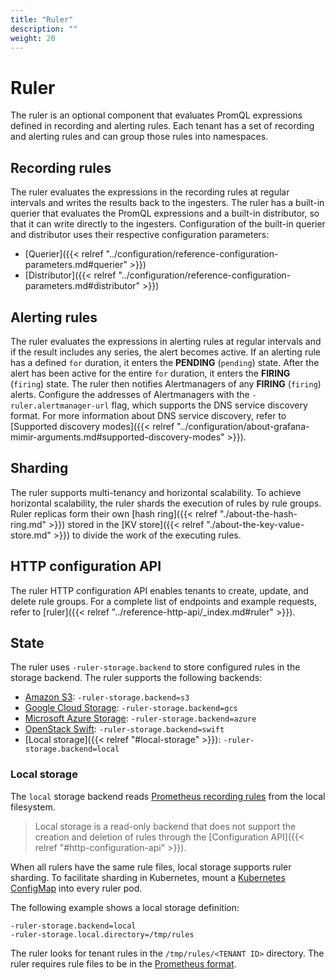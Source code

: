 ```yaml
---
title: "Ruler"
description: ""
weight: 20
---
```


# Ruler

The ruler is an optional component that evaluates PromQL expressions defined in recording and alerting rules.
Each tenant has a set of recording and alerting rules and can group those rules into namespaces.

## Recording rules

The ruler evaluates the expressions in the recording rules at regular intervals and writes the results back to the ingesters.
The ruler has a built-in querier that evaluates the PromQL expressions and a built-in distributor, so that it can write directly to the ingesters.
Configuration of the built-in querier and distributor uses their respective configuration parameters:
- [Querier]({{< relref "../configuration/reference-configuration-parameters.md#querier" >}})
- [Distributor]({{< relref "../configuration/reference-configuration-parameters.md#distributor" >}})

## Alerting rules

The ruler evaluates the expressions in alerting rules at regular intervals and if the result includes any series, the alert becomes active.
If an alerting rule has a defined `for` duration, it enters the **PENDING** (`pending`) state.
After the alert has been active for the entire `for` duration, it enters the **FIRING** (`firing`) state.
The ruler then notifies Alertmanagers of any **FIRING** (`firing`) alerts.
Configure the addresses of Alertmanagers with the `-ruler.alertmanager-url` flag, which supports the DNS service discovery format.
For more information about DNS service discovery, refer to [Supported discovery modes]({{< relref "../configuration/about-grafana-mimir-arguments.md#supported-discovery-modes" >}}).

## Sharding

The ruler supports multi-tenancy and horizontal scalability.
To achieve horizontal scalability, the ruler shards the execution of rules by rule groups.
Ruler replicas form their own [hash ring]({{< relref "./about-the-hash-ring.md" >}}) stored in the [KV store]({{< relref "./about-the-key-value-store.md" >}}) to divide the work of the executing rules.

## HTTP configuration API

The ruler HTTP configuration API enables tenants to create, update, and delete rule groups.
For a complete list of endpoints and example requests, refer to [ruler]({{< relref "../reference-http-api/_index.md#ruler" >}}).

## State

The ruler uses `-ruler-storage.backend` to store configured rules in the storage backend.
The ruler supports the following backends:

- [Amazon S3](https://aws.amazon.com/s3): `-ruler-storage.backend=s3`
- [Google Cloud Storage](https://cloud.google.com/storage/): `-ruler-storage.backend=gcs`
- [Microsoft Azure Storage](https://azure.microsoft.com/en-us/services/storage/): `-ruler-storage.backend=azure`
- [OpenStack Swift](https://wiki.openstack.org/wiki/Swift): `-ruler-storage.backend=swift`
- [Local storage]({{< relref "#local-storage" >}}): `-ruler-storage.backend=local`

### Local storage

The `local` storage backend reads [Prometheus recording rules](https://prometheus.io/docs/prometheus/latest/configuration/recording_rules/) from the local filesystem.

> Local storage is a read-only backend that does not support the creation and deletion of rules through the [Configuration API]({{< relref "#http-configuration-api" >}}).

When all rulers have the same rule files, local storage supports ruler sharding.
To facilitate sharding in Kubernetes, mount a [Kubernetes ConfigMap](https://kubernetes.io/docs/concepts/configuration/configmap/) into every ruler pod.

The following example shows a local storage definition:

```
-ruler-storage.backend=local
-ruler-storage.local.directory=/tmp/rules
```

The ruler looks for tenant rules in the `/tmp/rules/<TENANT ID>` directory.
The ruler requires rule files to be in the [Prometheus format](https://prometheus.io/docs/prometheus/latest/configuration/recording_rules/#recording-rules).
